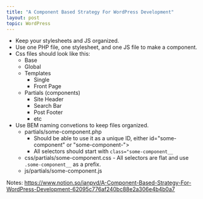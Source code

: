 ```yaml
---
title: "A Component Based Strategy For WordPress Development"
layout: post
topic: WordPress
---
```


- Keep your stylesheets and JS organized.
- Use one PHP file, one stylesheet, and one JS file to make a component.
- Css files should look like this:
  - Base
  - Global
  - Templates
    - Single
    - Front Page
  - Partials (components)
    - Site Header
    - Search Bar
    - Post Footer
    - etc
- Use BEM naming convetions to keep files organized.
  - partials/some-component.php
    - Should be able to use it as a unique ID, either id="some-component" or "some-component-<?php the_ID(); ?>">
    - All selectors should start with `class="some-component__`
  - css/partials/some-component.css - All selectors are flat and use `.some-component__` as a prefix.
  - js/partials/some-component.js

Notes:
https://www.notion.so/ianpvd/A-Component-Based-Strategy-For-WordPress-Development-62095c776af240bc88e2a306e4b4b0a7
